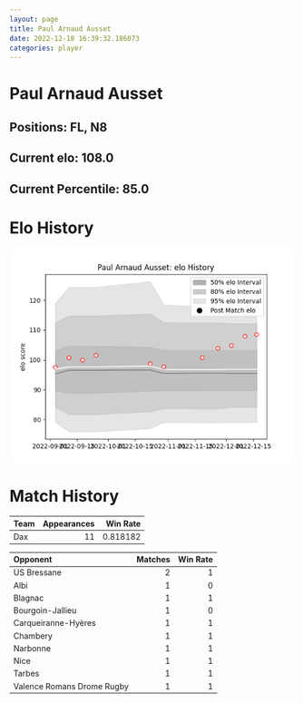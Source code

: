 ```yaml
---  
layout: page  
title: Paul Arnaud Ausset  
date: 2022-12-18 16:39:32.186073  
categories: player  
---
```

# Paul Arnaud Ausset

## Positions: FL, N8

## Current elo: 108.0

## Current Percentile: 85.0

# Elo History


![elo history](history_PaulArnaudAusset.png)
# Match History


| Team   |   Appearances |   Win Rate |
|:-------|--------------:|-----------:|
| Dax    |            11 |   0.818182 |

| Opponent                   |   Matches |   Win Rate |
|:---------------------------|----------:|-----------:|
| US Bressane                |         2 |          1 |
| Albi                       |         1 |          0 |
| Blagnac                    |         1 |          1 |
| Bourgoin-Jallieu           |         1 |          0 |
| Carqueiranne-Hyères        |         1 |          1 |
| Chambery                   |         1 |          1 |
| Narbonne                   |         1 |          1 |
| Nice                       |         1 |          1 |
| Tarbes                     |         1 |          1 |
| Valence Romans Drome Rugby |         1 |          1 |